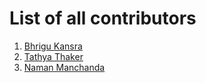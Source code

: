 # List of all contributors

1. [Bhrigu Kansra](https://github.com/kinetickansra)
2. [Tathya Thaker](https://github.com/thetathya)
3. [Naman Manchanda](https://github.com/namanmanchanda09)
